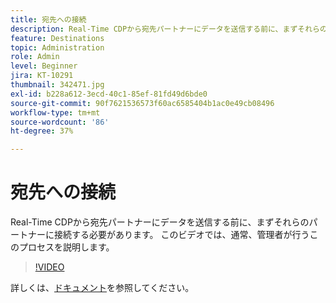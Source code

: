 ```yaml
---
title: 宛先への接続
description: Real-Time CDPから宛先パートナーにデータを送信する前に、まずそれらのパートナーに接続する必要があります。 このビデオでは、その概要を説明します（説明は 60 ～ 160 文字にする必要があります）。
feature: Destinations
topic: Administration
role: Admin
level: Beginner
jira: KT-10291
thumbnail: 342471.jpg
exl-id: b228a612-3ecd-40c1-85ef-81fd49d6bde0
source-git-commit: 90f7621536573f60ac6585404b1ac0e49cb08496
workflow-type: tm+mt
source-wordcount: '86'
ht-degree: 37%

---
```


# 宛先への接続

Real-Time CDPから宛先パートナーにデータを送信する前に、まずそれらのパートナーに接続する必要があります。 このビデオでは、通常、管理者が行うこのプロセスを説明します。

>[!VIDEO](https://video.tv.adobe.com/v/342471/?quality=12&learn=on)

詳しくは、[ドキュメント](https://experienceleague.adobe.com/docs/experience-platform/destinations/ui/connect-destination.html?lang=ja)を参照してください。
